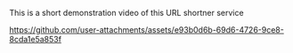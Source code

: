 This is a short demonstration video of this URL shortner service

https://github.com/user-attachments/assets/e93b0d6b-69d6-4726-9ce8-8cda1e5a853f

